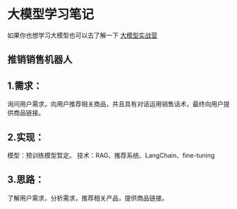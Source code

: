 # 大模型学习笔记
如果你也想学习大模型也可以去了解一下 [大模型实战营](https://github.com/InternLM/Tutorial)
## 推销销售机器人
## 1.需求：
询问用户需求，向用户推荐相关商品，并且具有对话运用销售话术，最终向用户提供商品链接。
## 2.实现：
 模型：预训练模型暂定。
 技术：RAG、推荐系统、LangChain、fine-tuning
## 3.思路：
了解用户需求，分析需求，推荐相关产品，提供商品链接。

